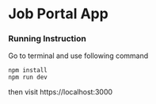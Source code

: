 # Job Portal  App
### Running Instruction
Go to terminal and use following command

```
npm install
npm run dev
```

then visit https://localhost:3000
